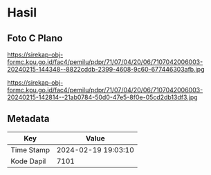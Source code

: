 # Hasil

## Foto C Plano

https://sirekap-obj-formc.kpu.go.id/fac4/pemilu/pdpr/71/07/04/20/06/7107042006003-20240215-144348--8822cddb-2399-4608-9c60-677446303afb.jpg

https://sirekap-obj-formc.kpu.go.id/fac4/pemilu/pdpr/71/07/04/20/06/7107042006003-20240215-142814--21ab0784-50d0-47e5-8f0e-05cd2db13df3.jpg


## Metadata

| Key        | Value               |
| ---------- | ------------------- |
| Time Stamp | 2024-02-19 19:03:10 |
| Kode Dapil | 7101                |



